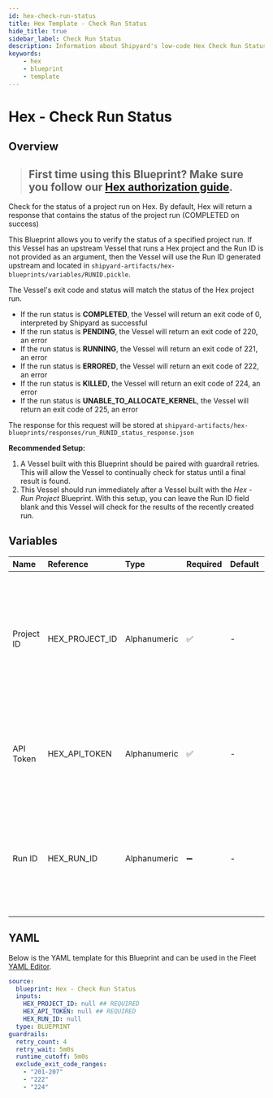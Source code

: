 ```yaml
---
id: hex-check-run-status
title: Hex Template - Check Run Status
hide_title: true
sidebar_label: Check Run Status
description: Information about Shipyard's low-code Hex Check Run Status blueprint. Checks the status of either the latest run or a provided run of a project
keywords:
    - hex
    - blueprint
    - template
---
```


# Hex - Check Run Status

## Overview

> ## **First time using this Blueprint? Make sure you follow our [Hex authorization guide](hex-authorization.md)**.

Check for the status of a project run on Hex. By default, Hex will return a response that contains the status of the project run (COMPLETED on success)

This Blueprint allows you to verify the status of a specified project run. If this Vessel has an upstream Vessel that runs a Hex project and the Run ID is not provided as an argument, then the Vessel will use the Run ID generated upstream and located in `shipyard-artifacts/hex-blueprints/variables/RUNID.pickle`.


The Vessel's exit code and status will match the status of the Hex project run. 

- If the run status is **COMPLETED**, the Vessel will return an exit code of 0, interpreted by Shipyard as successful
- If the run status is **PENDING**, the Vessel will return an exit code of 220, an error
- If the run status is **RUNNING**, the Vessel will return an exit code of 221, an error
- If the run status is **ERRORED**, the Vessel will return an exit code of 222, an error
- If the run status is **KILLED**, the Vessel will return an exit code of 224, an error
- If the run status is **UNABLE_TO_ALLOCATE_KERNEL**, the Vessel will return an exit code of 225, an error

The response for this request will be stored at `shipyard-artifacts/hex-blueprints/responses/run_RUNID_status_response.json`

**Recommended Setup:**

1. A Vessel built with this Blueprint should be paired with guardrail retries. This will allow the Vessel to continually check for status until a final result is found.
2. This Vessel should run immediately after a Vessel built with the _Hex - Run Project_ Blueprint. With this setup, you can leave the Run ID field blank and this Vessel will check for the results of the recently created run.


## Variables

| Name | Reference | Type | Required | Default | Options | Description |
|:---|:---|:---|:---|:---|:---|:---|
| Project ID | HEX_PROJECT_ID | Alphanumeric | :white_check_mark: | - | - | The Project Id can be acquired from the project URL itself or from within the project's variables section. See authorization page for more. |
| API Token | HEX_API_TOKEN | Alphanumeric | :white_check_mark: | - | - | The API token is generated by Hex for a set amount of time. See authorization page for more |
| Run ID | HEX_RUN_ID | Alphanumeric | :heavy_minus_sign: | - | - | The run id is associated to a refresh of a project and is automatically created when the project refresh is triggered |


## YAML

Below is the YAML template for this Blueprint and can be used in the Fleet [YAML Editor](../../reference/fleets/yaml-editor.md).

```yaml
source:
  blueprint: Hex - Check Run Status
  inputs:
    HEX_PROJECT_ID: null ## REQUIRED
    HEX_API_TOKEN: null ## REQUIRED
    HEX_RUN_ID: null 
  type: BLUEPRINT
guardrails:
  retry_count: 4
  retry_wait: 5m0s
  runtime_cutoff: 5m0s
  exclude_exit_code_ranges:
    - "201-207"
    - "222"
    - "224"
```
